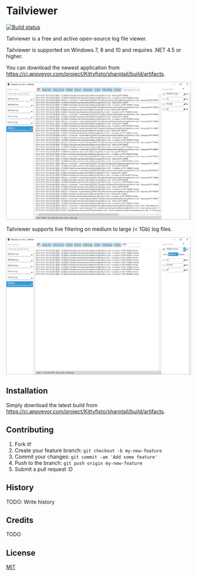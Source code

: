 # Tailviewer

[![Build status](https://ci.appveyor.com/api/projects/status/mripd18s222ue6gm?svg=true)](https://ci.appveyor.com/project/Kittyfisto/sharptail)  

Tailviewer is a free and active open-source log file viewer.

Tailviewer is supported on Windows 7, 8 and 10 and requires .NET 4.5 or higher.

You can download the newest application from https://ci.appveyor.com/project/Kittyfisto/sharptail/build/artifacts.

![Tailviewer application](/Screenshot1.png?raw=true)  

Tailviewer supports live filtering on medium to large (< 1Gb) log files.

![Live filtering](/Screenshot2.png?raw=true)

## Installation

Simply download the latest build from https://ci.appveyor.com/project/Kittyfisto/sharptail/build/artifacts.

## Contributing

1. Fork it!
2. Create your feature branch: `git checkout -b my-new-feature`
3. Commit your changes: `git commit -am 'Add some feature'`
4. Push to the branch: `git push origin my-new-feature`
5. Submit a pull request :D

## History

TODO: Write history

## Credits

TODO

## License

[MIT](http://opensource.org/licenses/MIT)
